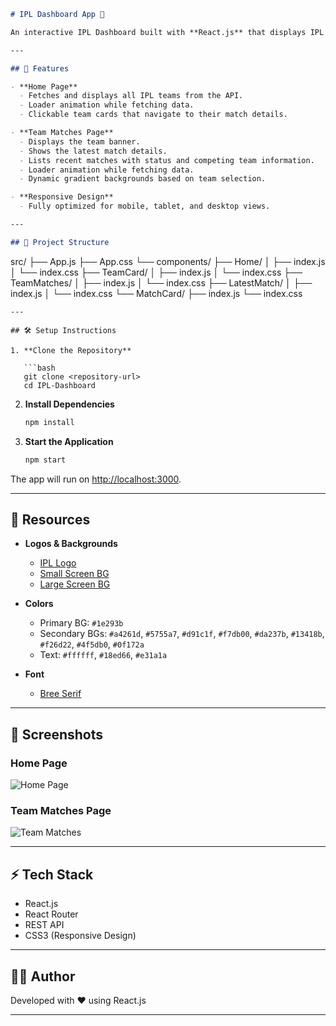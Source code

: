 ```markdown
# IPL Dashboard App 🏏

An interactive IPL Dashboard built with **React.js** that displays IPL teams, their latest matches, and recent match details. The app consumes the [CCBP IPL APIs](https://apis.ccbp.in/ipl) and provides a seamless, responsive UI.

---

## 🚀 Features

- **Home Page**
  - Fetches and displays all IPL teams from the API.
  - Loader animation while fetching data.
  - Clickable team cards that navigate to their match details.

- **Team Matches Page**
  - Displays the team banner.
  - Shows the latest match details.
  - Lists recent matches with status and competing team information.
  - Loader animation while fetching data.
  - Dynamic gradient backgrounds based on team selection.

- **Responsive Design**
  - Fully optimized for mobile, tablet, and desktop views.

---

## 📂 Project Structure

```

src/
├── App.js
├── App.css
└── components/
├── Home/
│   ├── index.js
│   └── index.css
├── TeamCard/
│   ├── index.js
│   └── index.css
├── TeamMatches/
│   ├── index.js
│   └── index.css
├── LatestMatch/
│   ├── index.js
│   └── index.css
└── MatchCard/
├── index.js
└── index.css

```
---

## 🛠️ Setup Instructions

1. **Clone the Repository**

   ```bash
   git clone <repository-url>
   cd IPL-Dashboard
   ```

2. **Install Dependencies**

   ```bash
   npm install
   ```

3. **Start the Application**

   ```bash
   npm start
   ```

The app will run on [http://localhost:3000](http://localhost:3000).

---

## 🎨 Resources

* **Logos & Backgrounds**

  * [IPL Logo](https://assets.ccbp.in/frontend/react-js/ipl-logo-img.png)
  * [Small Screen BG](https://assets.ccbp.in/frontend/react-js/ipl-dashboard-sm-bg.png)
  * [Large Screen BG](https://assets.ccbp.in/frontend/react-js/ipl-dashboard-lg-bg.png)

* **Colors**

  * Primary BG: `#1e293b`
  * Secondary BGs: `#a4261d`, `#5755a7`, `#d91c1f`, `#f7db00`, `#da237b`, `#13418b`, `#f26d22`, `#4f5db0`, `#0f172a`
  * Text: `#ffffff`, `#18ed66`, `#e31a1a`

* **Font**

  * [Bree Serif](https://fonts.google.com/specimen/Bree+Serif)

---

## 📸 Screenshots

### Home Page

![Home Page](https://assets.ccbp.in/frontend/content/react-js/ipl-dashboard-home-lg-output.png)

### Team Matches Page

![Team Matches](https://assets.ccbp.in/frontend/content/react-js/ipl-dashboard-team-matches-lg-output-v2.png)

---

## ⚡ Tech Stack

* React.js
* React Router
* REST API
* CSS3 (Responsive Design)

---

## 🧑‍💻 Author

Developed with ❤️ using React.js

---

```
```
